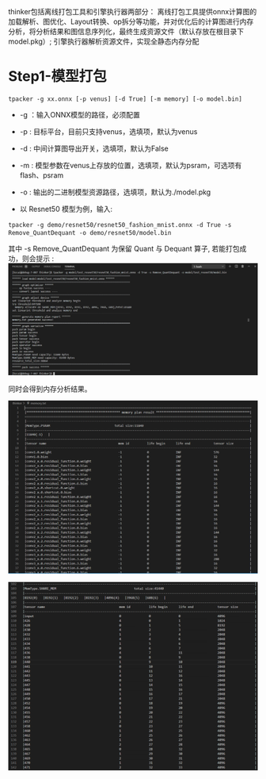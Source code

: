 thinker包括离线打包工具和引擎执行器两部分：
离线打包工具提供onnx计算图的加载解析、图优化、Layout转换、op拆分等功能，并对优化后的计算图进行内存分析，将分析结果和图信息序列化，最终生成资源文件（默认存放在根目录下model.pkg）;
引擎执行器解析资源文件，实现全静态内存分配


# Step1-模型打包
```Shell
tpacker -g xx.onnx [-p venus] [-d True] [-m memory] [-o model.bin]
```
* -g ：输入ONNX模型的路径，必须配置
* -p : 目标平台，目前只支持venus，选填项，默认为venus
* -d : 中间计算图导出开关，选填项，默认为False
* -m : 模型参数在venus上存放的位置，选填项，默认为psram，可选项有flash、psram
* -o : 输出的二进制模型资源路径，选填项，默认为./model.pkg

* 以 Resnet50 模型为例，输入:
```Shell
tpacker -g demo/resnet50/resnet50_fashion_mnist.onnx -d True -s Remove_QuantDequant -o demo/resnet50/model.bin
```
其中 -s Remove_QuantDequant 为保留 Quant 与 Dequant 算子, 若能打包成功，则会提示 : 
![如下图片](./images/Resnet50_sucess.png)

同时会得到内存分析结果。

![PSRAM 内存结果](./images/Resnet50_Mem1.png)

![Share_Mem 内存结果](./images/Resnet50_Mem2.png)